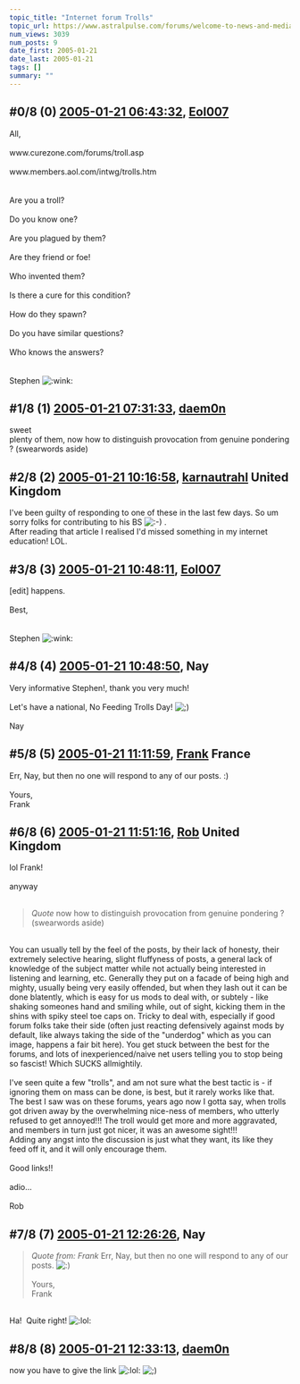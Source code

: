 ```yaml
---
topic_title: "Internet forum Trolls"
topic_url: https://www.astralpulse.com/forums/welcome-to-news-and-media!/internet-forum-trolls
num_views: 3039
num_posts: 9
date_first: 2005-01-21
date_last: 2005-01-21
tags: []
summary: ""
---
```


## \#0/8 (0) [2005-01-21 06:43:32](https://www.astralpulse.com/forums/index.php?msg=144108), [Eol007](https://www.astralpulse.com/forums/profile/?u=1893)  ##
<section>
All,
<br>
<br>
www.curezone.com/forums/troll.asp
<br>
<br>
www.members.aol.com/intwg/trolls.htm
<br>
<br>
<br>
Are you a troll?
<br>
<br>
Do you know one?
<br>
<br>
Are you plagued by them?
<br>
<br>
Are they friend or foe!
<br>
<br>
Who invented them?
<br>
<br>
Is there a cure for this condition?
<br>
<br>
How do they spawn?
<br>
<br>
Do you have similar questions?
<br>
<br>
Who knows the answers?
<br>
<br>
<br>
Stephen
<img alt=":wink:" class="smiley" src="https://www.astralpulse.com/forums/Smileys/fugue/wink.png" title="Wink"/>
</section>

## \#1/8 (1) [2005-01-21 07:31:33](https://www.astralpulse.com/forums/index.php?msg=144115), [daem0n](https://www.astralpulse.com/forums/profile/?u=6303)  ##
<section>
sweet
<br>
plenty of them, now how to distinguish provocation from genuine pondering ? (swearwords aside)
</section>

## \#2/8 (2) [2005-01-21 10:16:58](https://www.astralpulse.com/forums/index.php?msg=144140), [karnautrahl](https://www.astralpulse.com/forums/profile/?u=5663) United Kingdom ##
<section>
I've been guilty of responding to one of these in the last few days. So um sorry folks for contributing to his BS
<img alt=":-)" class="smiley" src="https://www.astralpulse.com/forums/Smileys/fugue/smiley.png" title="Smiley"/>
.
<br>
After reading that article I realised I'd missed something in my internet education! LOL.
</section>

## \#3/8 (3) [2005-01-21 10:48:11](https://www.astralpulse.com/forums/index.php?msg=144145), [Eol007](https://www.astralpulse.com/forums/profile/?u=1893)  ##
<section>
[edit] happens.
<br>
<br>
Best,
<br>
<br>
<br>
Stephen
<img alt=":wink:" class="smiley" src="https://www.astralpulse.com/forums/Smileys/fugue/wink.png" title="Wink"/>
</section>

## \#4/8 (4) [2005-01-21 10:48:50](https://www.astralpulse.com/forums/index.php?msg=144146), Nay  ##
<section>
Very informative Stephen!, thank you very much!
<br>
<br>
Let's have a national, No Feeding Trolls Day!
<img alt=";)" class="smiley" src="https://www.astralpulse.com/forums/Smileys/fugue/wink.png" title="Wink"/>
<br>
<br>
Nay
</section>

## \#5/8 (5) [2005-01-21 11:11:59](https://www.astralpulse.com/forums/index.php?msg=144155), [Frank](https://www.astralpulse.com/forums/profile/?u=359) France ##
<section>
Err, Nay, but then no one will respond to any of our posts. :)
<br>
<br>
Yours,
<br>
Frank
</section>

## \#6/8 (6) [2005-01-21 11:51:16](https://www.astralpulse.com/forums/index.php?msg=144169), [Rob](https://www.astralpulse.com/forums/profile/?u=65) United Kingdom ##
<section>
lol Frank!
<br>
<br>
anyway
<br>
<br>
<blockquote class="bbc_standard_quote">
 <cite>
  Quote
 </cite>
 now how to distinguish provocation from genuine pondering ? (swearwords aside)
</blockquote>
<br>
You can usually tell by the feel of the posts, by their lack of honesty, their extremely selective hearing, slight fluffyness of posts, a general lack of knowledge of the subject matter while not actually being interested in listening and learning, etc. Generally they put on a facade of being high and mighty, usually being very easily offended, but when they lash out it can be done blatently, which is easy for us mods to deal with, or subtely - like shaking someones hand and smiling while, out of sight, kicking them in the shins with spiky steel toe caps on. Tricky to deal with, especially if good forum folks take their side (often just reacting defensively against mods by default, like always taking the side of the "underdog" which as you can image, happens a fair bit here). You get stuck between the best for the forums, and lots of inexperienced/naive net users telling you to stop being so fascist! Which SUCKS allmightily.
<br>
<br>
I've seen quite a few "trolls", and am not sure what the best tactic is - if ignoring them on mass can be done, is best, but it rarely works like that. The best I saw was on these forums, years ago now I gotta say, when trolls got driven away by the overwhelming nice-ness of members, who utterly refused to get annoyed!!! The troll would get more and more aggravated, and members in turn just got nicer, it was an awesome sight!!!
<br>
Adding any angst into the discussion is just what they want, its like they feed off it, and it will only encourage them.
<br>
<br>
Good links!!
<br>
<br>
adio...
<br>
<br>
Rob
</section>

## \#7/8 (7) [2005-01-21 12:26:26](https://www.astralpulse.com/forums/index.php?msg=144174), Nay  ##
<section>
<blockquote class="bbc_standard_quote">
 <cite>
  Quote from: Frank
 </cite>
 Err, Nay, but then no one will respond to any of our posts.
 <img alt=":)" class="smiley" src="https://www.astralpulse.com/forums/Smileys/fugue/smiley.png" title="Smiley"/>
 <br>
 <br>
 Yours,
 <br>
 Frank
</blockquote>
<br>
Ha!  Quite right!
<img alt=":lol:" class="smiley" src="https://www.astralpulse.com/forums/Smileys/fugue/cheesy.png" title="Cheesy"/>
</section>

## \#8/8 (8) [2005-01-21 12:33:13](https://www.astralpulse.com/forums/index.php?msg=144176), [daem0n](https://www.astralpulse.com/forums/profile/?u=6303)  ##
<section>
now you have to give the link
<img alt=":lol:" class="smiley" src="https://www.astralpulse.com/forums/Smileys/fugue/cheesy.png" title="Cheesy"/>
<img alt=";)" class="smiley" src="https://www.astralpulse.com/forums/Smileys/fugue/wink.png" title="Wink"/>
</section>